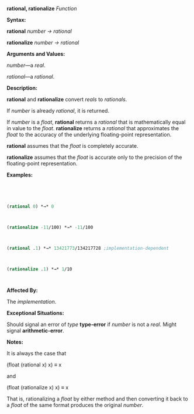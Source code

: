 **rational, rationalize** *Function* 



**Syntax:** 



**rational** *number → rational* 



**rationalize** *number → rational* 



**Arguments and Values:** 



*number*—a *real*. 



*rational*—a *rational*. 



**Description:** 



**rational** and **rationalize** convert *reals* to *rationals*. 



If *number* is already *rational*, it is returned. 



If *number* is a *float*, **rational** returns a *rational* that is mathematically equal in value to the *float*. **rationalize** returns a *rational* that approximates the *float* to the accuracy of the underlying floating-point representation. 



**rational** assumes that the *float* is completely accurate. 



**rationalize** assumes that the *float* is accurate only to the precision of the floating-point representation. 



**Examples:**
```lisp
 



(rational 0) *→* 0 



(rationalize -11/100) *→* -11/100 



(rational .1) *→* 13421773/134217728 ;implementation-dependent 



(rationalize .1) *→* 1/10 




```
**Affected By:** 



The *implementation*. 



**Exceptional Situations:** 



Should signal an error of *type* **type-error** if *number* is not a *real*. Might signal **arithmetic-error**. 



 



 



**Notes:** 



It is always the case that 



(float (rational x) x) *≡* x 



and 



(float (rationalize x) x) *≡* x 



That is, rationalizing a *float* by either method and then converting it back to a *float* of the same format produces the original *number*. 



